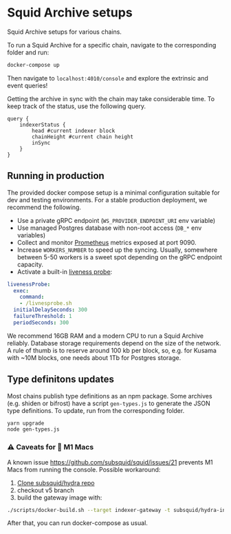 # Squid Archive setups

Squid Archive setups for various chains.

To run a Squid Archive for a specific chain, navigate to the corresponding folder and run:

```sh
docker-compose up
```

Then navigate to `localhost:4010/console` and explore the extrinsic and event queries!  

Getting the archive in sync with the chain may take considerable time. To keep track of the status, use the following query.

```gql
query {
    indexerStatus {
        head #current indexer block
        chainHeight #current chain height
        inSync
    }
}
```

## Running in production 

The provided docker compose setup is a minimal configuration suitable for dev and testing environments. For a stable production deployment, we recommend the following.

- Use a private gRPC endpoint (`WS_PROVIDER_ENDPOINT_URI` env variable)
- Use managed Postgres database with non-root access (`DB_*` env variables)
- Collect and monitor [Prometheus](https://prometheus.io/) metrics exposed at port 9090. 
- Increase `WORKERS_NUMBER` to speed up the syncing. Usually, somewhere between 5-50 workers is a sweet spot depending on the gRPC endpoint capacity.
- Activate a built-in [liveness probe](https://kubernetes.io/docs/tasks/configure-pod-container/configure-liveness-readiness-startup-probes/):
```yaml
livenessProbe:
  exec:
    command:
    - /livnesprobe.sh
  initialDelaySeconds: 300
  failureThreshold: 1
  periodSeconds: 300
```

We recommend 16GB RAM and a modern CPU to run a Squid Archive reliably. Database storage requirements depend on the size of the network. A rule of thumb is to reserve around 100 kb per block, so, e.g. for Kusama with ~10M blocks, one needs about 1Tb for Postgres storage. 

## Type definitons updates

Most chains publish type definitions as an npm package. Some archives (e.g. shiden or bifrost) have a script `gen-types.js` to generate the JSON type definitions. To update, run from the corresponding folder.

```bash
yarn upgrade 
node gen-types.js
```
### ⚠️ Caveats for 🍏 M1 Macs

A known issue https://github.com/subsquid/squid/issues/21 prevents M1 Macs from running the console.
Possible workaround:

1. [Clone subsquid/hydra repo](https://github.com/subsquid/hydra)
2. checkout v5 branch
3. build the gateway image with:

```sh
./scripts/docker-build.sh --target indexer-gateway -t subsquid/hydra-indexer-gateway:5
```

After that, you can run docker-compose as usual.
